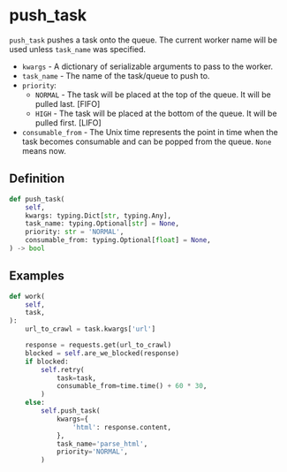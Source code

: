 # push_task

`push_task` pushes a task onto the queue. The current worker name will be used unless `task_name` was specified.

- `kwargs` - A dictionary of serializable arguments to pass to the worker.
- `task_name` - The name of the task/queue to push to.
- `priority`:
    - `NORMAL` - The task will be placed at the top of the queue. It will be pulled last. [FIFO]
    - `HIGH` - The task will be placed at the bottom of the queue. It will be pulled first. [LIFO]
- `consumable_from` - The Unix time represents the point in time when the task becomes consumable and can be popped from the queue. `None` means now.


## Definition

```python
def push_task(
    self,
    kwargs: typing.Dict[str, typing.Any],
    task_name: typing.Optional[str] = None,
    priority: str = 'NORMAL',
    consumable_from: typing.Optional[float] = None,
) -> bool
```


## Examples

```python
def work(
    self,
    task,
):
    url_to_crawl = task.kwargs['url']

    response = requests.get(url_to_crawl)
    blocked = self.are_we_blocked(response)
    if blocked:
        self.retry(
            task=task,
            consumable_from=time.time() + 60 * 30,
        )
    else:
        self.push_task(
            kwargs={
                'html': response.content,
            },
            task_name='parse_html',
            priority='NORMAL',
        )
```
